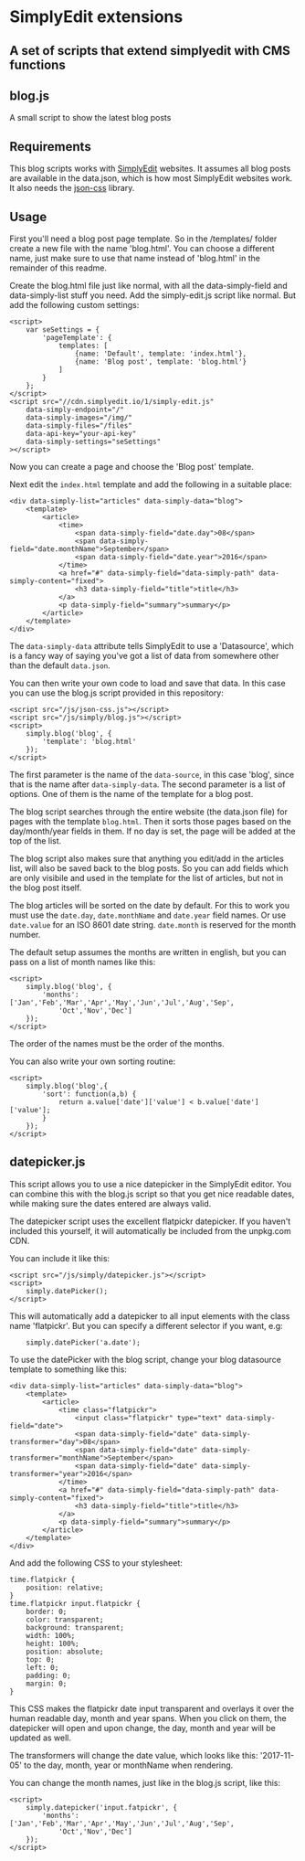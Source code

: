 # SimplyEdit extensions
## A set of scripts that extend simplyedit with CMS functions

## blog.js
A small script to show the latest blog posts

## Requirements

This blog scripts works with [SimplyEdit](https://simplyedit.io) websites. 
It assumes all blog posts are available in the data.json, which is how most 
SimplyEdit websites work. It also needs the 
[json-css](https://github.com/SimplyEdit/json-css) library.

## Usage

First you'll need a blog post page template. So in the /templates/ folder 
create a new file with the name 'blog.html'. You can choose a different 
name, just make sure to use that name instead of 'blog.html' in the
remainder of this readme.

Create the blog.html file just like normal, with all the data-simply-field
and data-simply-list stuff you need. Add the simply-edit.js script like
normal. But add the following custom settings:

```
<script>
    var seSettings = {
        'pageTemplate': {
            templates: [
                {name: 'Default', template: 'index.html'},
                {name: 'Blog post', template: 'blog.html'}
            ]
        }
    };
</script>
<script src="//cdn.simplyedit.io/1/simply-edit.js"
    data-simply-endpoint="/"
    data-simply-images="/img/"
    data-simply-files="/files"
    data-api-key="your-api-key"
    data-simply-settings="seSettings"
></script>
```

Now you can create a page and choose the 'Blog post' template.

Next edit the `index.html` template and add the following in a suitable
place:

```
<div data-simply-list="articles" data-simply-data="blog">
    <template>
        <article>
            <time>
                <span data-simply-field="date.day">08</span>
                <span data-simply-field="date.monthName">September</span>
                <span data-simply-field="date.year">2016</span>
            </time>
            <a href="#" data-simply-field="data-simply-path" data-simply-content="fixed">
                <h3 data-simply-field="title">title</h3>
            </a>
            <p data-simply-field="summary">summary</p>
        </article>    
    </template>
</div>
```

The `data-simply-data` attribute tells SimplyEdit to use a 'Datasource',
which is a fancy way of saying you've got a list of data from somewhere
other than the default `data.json`. 

You can then write your own code to load and save that data. In this case
you can use the blog.js script provided in this repository:


```
<script src="/js/json-css.js"></script>
<script src="/js/simply/blog.js"></script>
<script>
    simply.blog('blog', {
        'template': 'blog.html'
    });
</script>
```

The first parameter is the name of the `data-source`, in this case 'blog',
since that is the name after `data-simply-data`. The second parameter is a
list of options. One of them is the name of the template for a blog post.

The blog script searches through the entire website (the data.json
file) for pages with the template `blog.html`. Then it sorts those pages
based on the day/month/year fields in them. If no day is set, the page will
be added at the top of the list.

The blog script also makes sure that anything you edit/add in the
articles list, will also be saved back to the blog posts. So you can add
fields which are only visibile and used in the template for the list of
articles, but not in the blog post itself.

The blog articles will be sorted on the date by default. For this to work
you must use the `date.day`, `date.monthName` and `date.year` field names. Or
use `date.value` for an ISO 8601 date string. `date.month` is reserved for
the month number.

The default setup assumes the months are written in english, but you can
pass on a list of month names like this:

```
<script>
    simply.blog('blog', {
        'months': ['Jan','Feb','Mar','Apr','May','Jun','Jul','Aug','Sep',
            'Oct','Nov','Dec']
    });
</script>
```

The order of the names must be the order of the months.

You can also write your own sorting routine:

```
<script>
    simply.blog('blog',{
        'sort': function(a,b) {
            return a.value['date']['value'] < b.value['date']['value'];
        }
    });
</script>
```

## datepicker.js

This script allows you to use a nice datepicker in the SimplyEdit editor. You 
can combine this with the blog.js script so that you get nice readable dates, while
making sure the dates entered are always valid.

The datepicker script uses the excellent flatpickr datepicker. If you haven't
included this yourself, it will automatically be included from the unpkg.com CDN.

You can include it like this:

```
<script src="/js/simply/datepicker.js"></script>
<script>
    simply.datePicker();
</script>
```

This will automatically add a datepicker to all input elements with the class name
'flatpickr'. But you can specify a different selector if you want, e.g:

```
    simply.datePicker('a.date');
```

To use the datePicker with the blog script, change your blog datasource template
to something like this:

```
<div data-simply-list="articles" data-simply-data="blog">
    <template>
        <article>
            <time class="flatpickr">
                <input class="flatpickr" type="text" data-simply-field="date">
                <span data-simply-field="date" data-simply-transformer="day">08</span>
                <span data-simply-field="date" data-simply-transformer="monthName">September</span>
                <span data-simply-field="date" data-simply-transformer="year">2016</span>
            </time>
            <a href="#" data-simply-field="data-simply-path" data-simply-content="fixed">
                <h3 data-simply-field="title">title</h3>
            </a>
            <p data-simply-field="summary">summary</p>
        </article>    
    </template>
</div>
```

And add the following CSS to your stylesheet:

```
time.flatpickr {
    position: relative;
}
time.flatpickr input.flatpickr {
    border: 0;
    color: transparent;
    background: transparent;
    width: 100%;
    height: 100%;
    position: absolute;
    top: 0;
    left: 0;
    padding: 0;
    margin: 0;
}
```

This CSS makes the flatpickr date input transparent and overlays it over
the human readable day, month and year spans. When you click on them, the
datepicker will open and upon change, the day, month and year will be
updated as well. 

The transformers will change the date value, which looks like this: '2017-11-05'
to the day, month, year or monthName when rendering.

You can change the month names, just like in the blog.js script, like this:

```
<script>
    simply.datepicker('input.fatpickr', {
        'months': ['Jan','Feb','Mar','Apr','May','Jun','Jul','Aug','Sep',
            'Oct','Nov','Dec']
    });
</script>
```
